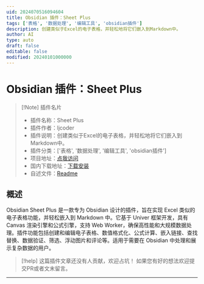 ```yaml
---
uid: 2024070516094604
title: Obsidian 插件：Sheet Plus
tags: ['表格', '数据处理', '编辑工具', 'obsidian插件']
description: 创建类似于Excel的电子表格，并轻松地将它们嵌入到Markdown中。
author: AI
type: auto
draft: false
editable: false
modified: 20240101000000
---
```


# Obsidian 插件：Sheet Plus

> [!Note] 插件名片
> - 插件名称：Sheet Plus
> - 插件作者：ljcoder
> - 插件说明：创建类似于Excel的电子表格，并轻松地将它们嵌入到Markdown中。
> - 插件分类：['表格', '数据处理', '编辑工具', 'obsidian插件']
> - 项目地址：[点我访问](https://github.com/ljcoder2015/obsidian-sheet-plus)
> - 国内下载地址：[下载安装](https://pkmer.cn/products/plugin/pluginMarket/?sheet-plus)
> - 自述文件：[Readme](https://ghproxy.net/https://raw.githubusercontent.com/ljcoder2015/obsidian-sheet-plus/master/README.md)



## 概述

Obsidian Sheet Plus 是一款专为 Obsidian 设计的插件，旨在实现 Excel 类似的电子表格功能，并轻松嵌入到 Markdown 中。它基于 Univer 框架开发，具有 Canvas 渲染引擎和公式引擎，支持 Web Worker，确保高性能和大规模数据处理。插件功能包括创建和编辑电子表格、数值格式化、公式计算、嵌入链接、查找替换、数据验证、筛选、浮动图片和评论等。适用于需要在 Obsidian 中处理和展示复杂数据的用户。


> [!help] 
> 这篇插件文章还没有人贡献，欢迎占坑！
> 如果您有好的想法欢迎提交PR或者文末留言。
> 

---



